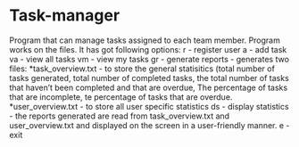 # Task-manager
Program that can manage tasks assigned to each team member. 
Program works on the files. It has got following options:
r - register user
a - add task
va - view all tasks
vm - view my tasks
gr - generate reports - generates two files:
     *task_overview.txt - to store the general statisitics (total number of tasks generated, total number of completed tasks,
                           the total number of tasks that haven’t been completed and that are overdue, The percentage of tasks that are incomplete,
                           te percentage of tasks that are overdue.
     *user_overview.txt - to store all user specific statistics
ds - display statistics - the reports generated are read from task_overview.txt and user_overview.txt and displayed on the screen in a user-friendly                                 manner.
e - exit
